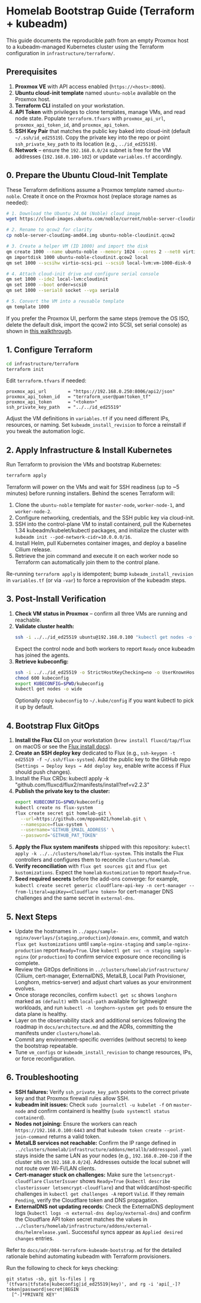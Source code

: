 # Homelab Bootstrap Guide (Terraform + kubeadm)

This guide documents the reproducible path from an empty Proxmox host to a kubeadm-managed Kubernetes cluster using the Terraform configuration in `infrastructure/terraform/`.

## Prerequisites

1. **Proxmox VE** with API access enabled (`https://<host>:8006`).
2. **Ubuntu cloud-init template** named `ubuntu-noble` available on the Proxmox host.
3. **Terraform CLI** installed on your workstation.
4. **API Token** with privileges to clone templates, manage VMs, and read node state. Populate `terraform.tfvars` with `proxmox_api_url`, `proxmox_api_token_id`, and `proxmox_api_token`.
5. **SSH Key Pair** that matches the public key baked into cloud-init (default `~/.ssh/id_ed25519`). Copy the private key into the repo or point `ssh_private_key_path` to its location (e.g., `../id_ed25519`).
6. **Network** – ensure the `192.168.0.0/24` subnet is free for the VM addresses (`192.168.0.100-102`) or update `variables.tf` accordingly.

## 0. Prepare the Ubuntu Cloud-Init Template

These Terraform definitions assume a Proxmox template named `ubuntu-noble`. Create it once on the Proxmox host (replace storage names as needed):

```bash
# 1. Download the Ubuntu 24.04 (Noble) cloud image
wget https://cloud-images.ubuntu.com/noble/current/noble-server-cloudimg-amd64.img

# 2. Rename to qcow2 for clarity
cp noble-server-cloudimg-amd64.img ubuntu-noble-cloudinit.qcow2

# 3. Create a helper VM (ID 1000) and import the disk
qm create 1000 --name ubuntu-noble --memory 1024 --cores 2 --net0 virtio,bridge=vmbr0
qm importdisk 1000 ubuntu-noble-cloudinit.qcow2 local
qm set 1000 --scsihw virtio-scsi-pci --scsi0 local-lvm:vm-1000-disk-0

# 4. Attach cloud-init drive and configure serial console
qm set 1000 --ide2 local-lvm:cloudinit
qm set 1000 --boot order=scsi0
qm set 1000 --serial0 socket --vga serial0

# 5. Convert the VM into a reusable template
qm template 1000
```

If you prefer the Proxmox UI, perform the same steps (remove the OS ISO, delete the default disk, import the qcow2 into SCSI, set serial console) as shown in [this walkthrough](https://www.youtube.com/watch?v=1Ec0Vg5be4s).

## 1. Configure Terraform

```bash
cd infrastructure/terraform
terraform init
```

Edit `terraform.tfvars` if needed:

```hcl
proxmox_api_url        = "https://192.168.0.250:8006/api2/json"
proxmox_api_token_id   = "terraform_user@pam!token_tf"
proxmox_api_token      = "<token>"
ssh_private_key_path   = "../../id_ed25519"
```

Adjust the VM definitions in `variables.tf` if you need different IPs, resources, or naming. Set `kubeadm_install_revision` to force a reinstall if you tweak the automation logic.

## 2. Apply Infrastructure & Install Kubernetes

Run Terraform to provision the VMs and bootstrap Kubernetes:

```bash
terraform apply
```

Terraform will power on the VMs and wait for SSH readiness (up to ~5 minutes) before running installers. Behind the scenes Terraform will:

1. Clone the `ubuntu-noble` template for `master-node`, `worker-node-1`, and `worker-node-2`.
2. Configure networking, credentials, and the SSH public key via cloud-init.
3. SSH into the control-plane VM to install containerd, pull the Kubernetes 1.34 kubeadm/kubelet/kubectl packages, and initialize the cluster with `kubeadm init --pod-network-cidr=10.0.0.0/16`.
4. Install Helm, pull Kubernetes container images, and deploy a baseline Cilium release.
5. Retrieve the join command and execute it on each worker node so Terraform can automatically join them to the control plane.

Re-running `terraform apply` is idempotent; bump `kubeadm_install_revision` in `variables.tf` (or via `-var`) to force a reprovision of the kubeadm steps.

## 3. Post-Install Verification

1. **Check VM status in Proxmox** – confirm all three VMs are running and reachable.
2. **Validate cluster health:**
   ```bash
   ssh -i ../../id_ed25519 ubuntu@192.168.0.100 "kubectl get nodes -o wide"
   ```
   Expect the control node and both workers to report `Ready` once kubeadm has joined the agents.
3. **Retrieve kubeconfig:**
   ```bash
   ssh -i ../../id_ed25519 -o StrictHostKeyChecking=no -o UserKnownHostsFile=/dev/null ubuntu@192.168.0.100 "sudo cat /etc/kubernetes/admin.conf" > kubeconfig
   chmod 600 kubeconfig
   export KUBECONFIG=$PWD/kubeconfig
   kubectl get nodes -o wide
   ```
   Optionally copy `kubeconfig` to `~/.kube/config` if you want kubectl to pick it up by default.

## 4. Bootstrap Flux GitOps

1. **Install the Flux CLI** on your workstation (`brew install fluxcd/tap/flux` on macOS or see the [Flux install docs](https://fluxcd.io/docs/installation/)).
2. **Create an SSH deploy key** dedicated to Flux (e.g., `ssh-keygen -t ed25519 -f ~/.ssh/flux-system`). Add the public key to the GitHub repo (`Settings → Deploy keys → Add deploy key`, enable write access if Flux should push changes).
3. Install the Flux CRDs: kubectl apply -k "github.com/fluxcd/flux2/manifests/install?ref=v2.2.3"
4. **Publish the private key to the cluster:**
   ```bash
   export KUBECONFIG=$PWD/kubeconfig
   kubectl create ns flux-system
   flux create secret git homelab-git \
     --url=https://github.com/mppan821/homelab.git \
     --namespace=flux-system \
     --username='GITHUB_EMAIL_ADDRESS' \
     --password='GITHUB_PAT_TOKEN'
   ```
5. **Apply the Flux system manifests** shipped with this repository: `kubectl apply -k ../../clusters/homelab/flux-system`. This installs the Flux controllers and configures them to reconcile `clusters/homelab`.
6. **Verify reconciliation** with `flux get sources git` and `flux get kustomizations`. Expect the `homelab` `Kustomization` to report `Ready=True`.
7. **Seed required secrets** before the add-ons converge: for example, `kubectl create secret generic cloudflare-api-key -n cert-manager --from-literal=apiKey=<Cloudflare token>` for cert-manager DNS challenges and the same secret in `external-dns`.

## 5. Next Steps

- Update the hostnames in `../apps/sample-nginx/overlays/{staging,production}/domain.env`, commit, and watch `flux get kustomizations` until `sample-nginx-staging` and `sample-nginx-production` report `Ready=True`. Use `kubectl get svc -n staging sample-nginx` (or `production`) to confirm service exposure once reconciling is complete.
- Review the GitOps definitions in `../clusters/homelab/infrastructure/` (Cilium, cert-manager, ExternalDNS, MetalLB, Local Path Provisioner, Longhorn, metrics-server) and adjust chart values as your environment evolves.
- Once storage reconciles, confirm `kubectl get sc` shows `longhorn` marked as `(default)` with `local-path` available for lightweight workloads, and run `kubectl -n longhorn-system get pods` to ensure the data plane is healthy.
- Layer on the observability stack and additional services following the roadmap in `docs/architecture.md` and the ADRs, committing the manifests under `clusters/homelab`.
- Commit any environment-specific overrides (without secrets) to keep the bootstrap repeatable.
- Tune `vm_configs` or `kubeadm_install_revision` to change resources, IPs, or force reconfiguration.

## 6. Troubleshooting

- **SSH failures:** Verify `ssh_private_key_path` points to the correct private key and that Proxmox firewall rules allow SSH.
- **kubeadm init issues:** Check `sudo journalctl -u kubelet -f` on `master-node` and confirm containerd is healthy (`sudo systemctl status containerd`).
- **Nodes not joining:** Ensure the workers can reach `https://192.168.0.100:6443` and that `kubeadm token create --print-join-command` returns a valid token.
- **MetalLB services not reachable:** Confirm the IP range defined in `../clusters/homelab/infrastructure/addons/metallb/addresspool.yaml` stays inside the same LAN as your nodes (e.g., `192.168.0.200-210` if the cluster sits on `192.168.0.0/24`). Addresses outside the local subnet will not route over Wi-Fi/LAN clients.
- **Cert-manager stuck on challenges:** Make sure the `letsencrypt-cloudflare` `ClusterIssuer` shows `Ready=True` (`kubectl describe clusterissuer letsencrypt-cloudflare`) and that wildcard/host-specific challenges in `kubectl get challenges -A` report `Valid`. If they remain `Pending`, verify the Cloudflare token and DNS propagation.
- **ExternalDNS not updating records:** Check the ExternalDNS deployment logs (`kubectl logs -n external-dns deploy/external-dns`) and confirm the Cloudflare API token secret matches the values in `../clusters/homelab/infrastructure/addons/external-dns/helmrelease.yaml`. Successful syncs appear as `Applied desired changes` entries.

Refer to `docs/adr/004-terraform-kubeadm-bootstrap.md` for the detailed rationale behind automating kubeadm with Terraform provisioners.

Run the following to check for keys checking:
```
git status -sb, git ls-files | rg '(tfvars|tfstate|kubeconfig|id_ed25519|key)', and rg -i 'api[_-]?token|password|secret|BEGIN
  [^-]*PRIVATE KEY' 
```
